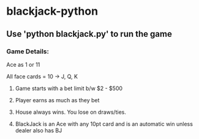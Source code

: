 # blackjack-python

## Use 'python blackjack.py' to run the game

### Game Details:
Ace as 1 or 11

All face cards = 10  -> J, Q, K

1. Game starts with a bet limit b/w $2 - $500

2. Player earns as much as they bet

3. House always wins. You lose on draws/ties.

4. BlackJack is an Ace with any 10pt card and is an automatic win unless dealer also has BJ
